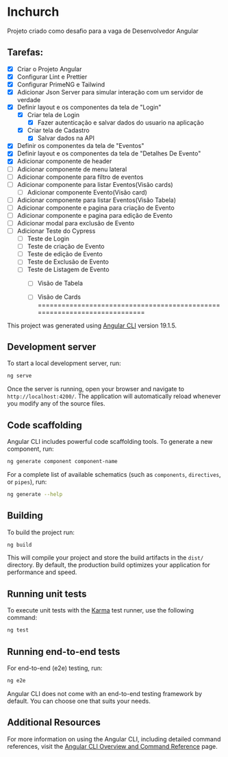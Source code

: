# Inchurch

Projeto criado como desafio para a vaga de Desenvolvedor Angular

## Tarefas:
- [x] Criar o Projeto Angular
- [x] Configurar Lint e Prettier
- [x] Configurar PrimeNG e Tailwind
- [x] Adicionar Json Server para simular interação com um servidor de verdade
- [x] Definir layout e os componentes da tela de "Login"
  - [x] Criar tela de Login
    - [x] Fazer autenticação e salvar dados do usuario na aplicação
  - [x] Criar tela de Cadastro
    - [x] Salvar dados na API
- [x] Definir os componentes da tela de "Eventos"
- [X] Definir layout e os componentes da tela de "Detalhes De Evento"
- [x] Adicionar componente de header
- [ ] Adicionar componente de menu lateral
- [ ] Adicionar componente para filtro de eventos
- [ ] Adicionar componente para listar Eventos(Visão cards)
  - [ ] Adicionar componente Evento(Visão card)
- [ ] Adicionar componente para listar Eventos(Visão Tabela)
- [ ] Adicionar componente e pagina para criação de Evento
- [ ] Adicionar componente e pagina para edição de Evento
- [ ] Adicionar modal para exclusão de Evento
- [ ] Adicionar Teste do Cypress
  - [ ] Teste de Login
  - [ ] Teste de criação de Evento
  - [ ] Teste de edição de Evento
  - [ ] Teste de Exclusão de Evento
  - [ ] Teste de Listagem de Evento
    - [ ] Visão de Tabela
    - [ ] Visão de Cards
=========================================================================


This project was generated using [Angular CLI](https://github.com/angular/angular-cli) version 19.1.5.

## Development server

To start a local development server, run:

```bash
ng serve
```

Once the server is running, open your browser and navigate to `http://localhost:4200/`. The application will automatically reload whenever you modify any of the source files.

## Code scaffolding

Angular CLI includes powerful code scaffolding tools. To generate a new component, run:

```bash
ng generate component component-name
```

For a complete list of available schematics (such as `components`, `directives`, or `pipes`), run:

```bash
ng generate --help
```

## Building

To build the project run:

```bash
ng build
```

This will compile your project and store the build artifacts in the `dist/` directory. By default, the production build optimizes your application for performance and speed.

## Running unit tests

To execute unit tests with the [Karma](https://karma-runner.github.io) test runner, use the following command:

```bash
ng test
```

## Running end-to-end tests

For end-to-end (e2e) testing, run:

```bash
ng e2e
```

Angular CLI does not come with an end-to-end testing framework by default. You can choose one that suits your needs.

## Additional Resources

For more information on using the Angular CLI, including detailed command references, visit the [Angular CLI Overview and Command Reference](https://angular.dev/tools/cli) page.
